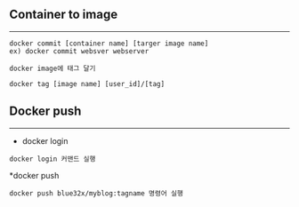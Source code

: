 ## Container to image
---
```
docker commit [container name] [targer image name]
ex) docker commit websver webserver

docker image에 태그 달기

docker tag [image name] [user_id]/[tag]
```
## Docker push
---

* docker login
```
docker login 커맨드 실행
```

*docker push
```
docker push blue32x/myblog:tagname 명령어 실행
```
